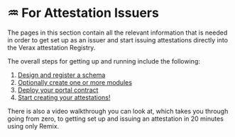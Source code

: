 # ♒ For Attestation Issuers

The pages in this section contain all the relevant information that is needed in order to get set up as an issuer and start issuing attestations directly into the Verax attestation Registry.

The overall steps for getting up and running include the following:

1. [Design and register a schema](create-a-schema.md)
2. [Optionally create one or more modules](create-a-module.md)
3. [Deploy your portal contract](create-a-portal.md)
4. [Start creating your attestations!](create-an-attestation.md)

There is also a video walkthrough you can look at, which takes you through going from zero, to getting set up and issuing an attestation in 20 minutes using only Remix.
